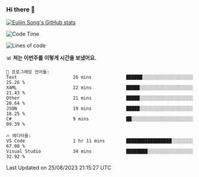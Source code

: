 ### Hi there 👋

[![Euijin Song's GitHub stats](https://github-readme-stats.vercel.app/api?username=lstar2397&count_private=true&show_icons=true&theme=tokyonight&locale=kr)](https://github.com/anuraghazra/github-readme-stats)

<!--START_SECTION:waka-->
![Code Time](http://img.shields.io/badge/Code%20Time-170%20hrs%2011%20mins-blue)

![Lines of code](https://img.shields.io/badge/%EC%A0%80%EB%8A%94%20%EC%97%AC%ED%83%9C%EA%B9%8C%EC%A7%80%20-748.1%20thousand%20%EC%A4%84%EC%9D%98%20%EC%BD%94%EB%93%9C%EB%A5%BC%20%EC%9E%91%EC%84%B1%ED%96%88%EC%96%B4%EC%9A%94.-blue)

📊 **저는 이번주를 이렇게 시간을 보냈어요.** 

```text
💬 프로그래밍 언어들: 
Text                     26 mins             ██████░░░░░░░░░░░░░░░░░░░   25.26 % 
XAML                     22 mins             █████░░░░░░░░░░░░░░░░░░░░   21.43 % 
Other                    21 mins             █████░░░░░░░░░░░░░░░░░░░░   20.64 % 
JSON                     19 mins             █████░░░░░░░░░░░░░░░░░░░░   18.25 % 
C#                       9 mins              ██░░░░░░░░░░░░░░░░░░░░░░░   09.39 % 

🔥 에디터들: 
VS Code                  1 hr 11 mins        █████████████████░░░░░░░░   67.08 % 
Visual Studio            34 mins             ████████░░░░░░░░░░░░░░░░░   32.92 % 
```


 Last Updated on 25/08/2023 21:15:27 UTC
<!--END_SECTION:waka-->

<!--
**lstar2397/lstar2397** is a ✨ _special_ ✨ repository because its `README.md` (this file) appears on your GitHub profile.

Here are some ideas to get you started:

- 🔭 I’m currently working on ...
- 🌱 I’m currently learning ...
- 👯 I’m looking to collaborate on ...
- 🤔 I’m looking for help with ...
- 💬 Ask me about ...
- 📫 How to reach me: ...
- 😄 Pronouns: ...
- ⚡ Fun fact: ...
-->
